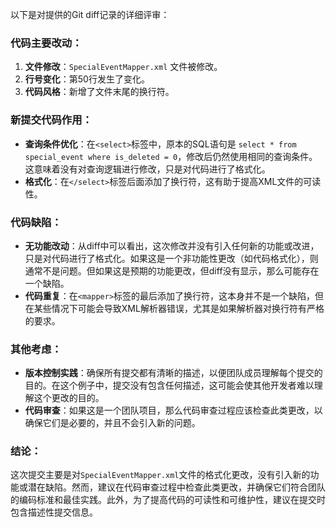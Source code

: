 以下是对提供的Git diff记录的详细评审：

### 代码主要改动：

1. **文件修改**：`SpecialEventMapper.xml` 文件被修改。
2. **行号变化**：第50行发生了变化。
3. **代码风格**：新增了文件末尾的换行符。

### 新提交代码作用：

- **查询条件优化**：在`<select>`标签中，原本的SQL语句是 `select * from special_event where is_deleted = 0`，修改后仍然使用相同的查询条件。这意味着没有对查询逻辑进行修改，只是对代码进行了格式化。
- **格式化**：在`</select>`标签后面添加了换行符，这有助于提高XML文件的可读性。

### 代码缺陷：

- **无功能改动**：从diff中可以看出，这次修改并没有引入任何新的功能或改进，只是对代码进行了格式化。如果这是一个非功能性更改（如代码格式化），则通常不是问题。但如果这是预期的功能更改，但diff没有显示，那么可能存在一个缺陷。
- **代码重复**：在`<mapper>`标签的最后添加了换行符，这本身并不是一个缺陷，但在某些情况下可能会导致XML解析器错误，尤其是如果解析器对换行符有严格的要求。

### 其他考虑：

- **版本控制实践**：确保所有提交都有清晰的描述，以便团队成员理解每个提交的目的。在这个例子中，提交没有包含任何描述，这可能会使其他开发者难以理解这个更改的目的。
- **代码审查**：如果这是一个团队项目，那么代码审查过程应该检查此类更改，以确保它们是必要的，并且不会引入新的问题。

### 结论：

这次提交主要是对`SpecialEventMapper.xml`文件的格式化更改，没有引入新的功能或潜在缺陷。然而，建议在代码审查过程中检查此类更改，并确保它们符合团队的编码标准和最佳实践。此外，为了提高代码的可读性和可维护性，建议在提交时包含描述性提交信息。